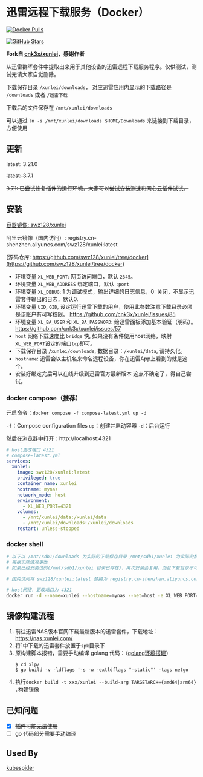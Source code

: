 # 迅雷远程下载服务（Docker）

[![Docker Pulls](https://img.shields.io/docker/pulls/swz128/xunlei.svg)](https://hub.docker.com/r/swz128/xunlei)
<!-- [![Docker Version](https://img.shields.io/docker/v/swz128/xunlei)](https://hub.docker.com/r/swz128/xunlei) -->
[![GitHub Stars](https://img.shields.io/github/stars/swz128/xunlei)](https://star-history.com/#swz128/xunlei&Date)

**Fork自 [cnk3x/xunlei](https://github.com/cnk3x/xunlei/tree/docker)，感谢作者**

从迅雷群晖套件中提取出来用于其他设备的迅雷远程下载服务程序。仅供测试，测试完请大家自觉删除。

下载保存目录 `/xunlei/downloads`， 对应迅雷应用内显示的下载路径是 `/downloads` 或者 `/迅雷下载`

下载后的文件保存在 `/mnt/xunlei/downloads`

可以通过 `ln -s /mnt/xunlei/downloads $HOME/Downloads` 来链接到下载目录，方便使用

## 更新

latest: 3.21.0

~~latest: 3.7.1~~

~~3.7.1: 已尝试修复插件的运行环境，大家可以尝试安装测速和网心云插件试试。~~

## 安装

[容器镜像: swz128/xunlei](https://hub.docker.com/r/swz128/xunlei)

阿里云镜像（国内访问）: registry.cn-shenzhen.aliyuncs.com/swz128/xunlei:latest

[源码仓库: https://github.com/swz128/xunlei/tree/docker](https://github.com/swz128/xunlei/tree/docker)

- 环境变量 `XL_WEB_PORT`: 网页访问端口，默认 `2345`。
- 环境变量 `XL_WEB_ADDRESS` 绑定端口，默认 `:port`
- 环境变量 `XL_DEBUG`: 1 为调试模式，输出详细的日志信息，0: 关闭，不显示迅雷套件输出的日志，默认0.
- 环境变量 `UID`, `GID`, 设定运行迅雷下载的用户，使用此参数注意下载目录必须是该账户有可写权限。 <https://github.com/cnk3x/xunlei/issues/85>
- 环境变量 `XL_BA_USER` 和 `XL_BA_PASSWORD`: 给迅雷面板添加基本验证（明码）。 <https://github.com/cnk3x/xunlei/issues/57>
- `host` 网络下载速度比 `bridge` 快, 如果没有条件使用host网络，映射`XL_WEB_PORT`设定的端口`tcp`即可。
- 下载保存目录 `/xunlei/downloads`, 数据目录：`/xunlei/data`, 请持久化。
- `hostname`: 迅雷会以主机名来命名远程设备，你在迅雷App上看到的就是这个。
- ~~安装好绑定完后可以在线升级到迅雷官方最新版本~~ 这点不确定了，得自己尝试。


### docker compose（推荐）

开启命令：`docker compose -f compose-latest.yml up -d`

`-f`：Compose configuration files
`up`：创建并启动容器
`-d`：后台运行

然后在浏览器中打开：http://localhost:4321

```yaml
# host更改端口 4321
# compose-latest.yml
services:
  xunlei:
    image: swz128/xunlei:latest
    privileged: true
    container_name: xunlei
    hostname: mynas
    network_mode: host
    environment:
      - XL_WEB_PORT=4321
    volumes:
      - /mnt/xunlei/data:/xunlei/data
      - /mnt/xunlei/downloads:/xunlei/downloads
    restart: unless-stopped
```

### docker shell

```bash
# 以下以 /mnt/sdb1/downloads 为实际的下载保存目录 /mnt/sdb1/xunlei 为实际的数据保存目录 为例
# 根据实际情况更改
# 如果已经安装过的(/mnt/sdb1/xunlei 目录已存在)，再次安装会复用，而且下载目录不可更改，如果要更改下载目录，请把这个目录删掉重新绑定。

# 国内访问将 swz128/xunlei:latest 替换为 registry.cn-shenzhen.aliyuncs.com/swz128/xunlei:latest

# host网络，更改端口为 4321
docker run -d --name=xunlei --hostname=mynas --net=host -e XL_WEB_PORT=4321 -v /mnt/xunlei/data:/xunlei/data -v /mnt/xunlei/downloads:/xunlei/downloads --restart=unless-stopped --privileged swz128/xunlei:latest
```

## 镜像构建流程

1. 前往迅雷NAS版本官网下载最新版本的迅雷套件，下载地址：<https://nas.xunlei.com/>
2. 将1中下载的迅雷套件放置于`spk`目录下
3. 原构建脚本报错，需要手动编译 golang 代码：（[golang环境搭建](https://www.runoob.com/go/go-environment.html)）
   ```shell
   $ cd xlp/
   $ go build -v -ldflags '-s -w -extldflags "-static"' -tags netgo
   ```
4. 执行`docker build -t xxx/xunlei --build-arg TARGETARCH={amd64|arm64} .`构建镜像

## 已知问题

- [x] ~~插件可能无法使用~~
- [ ] go 代码部分需要手动编译

## Used By

[kubespider](https://github.com/jwcesign/kubespider/blob/main/docs/zh/user_guide/thunder_install_config/README.md)

